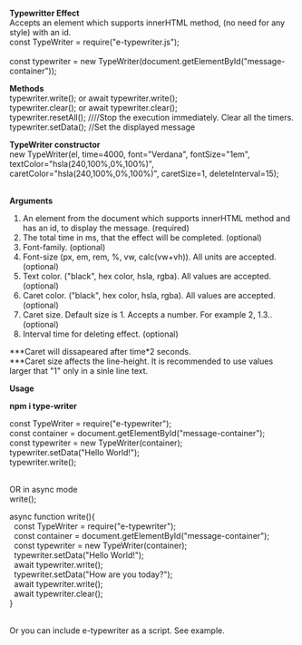 <b>Typewritter Effect</b><br>
Accepts an element which supports innerHTML method, (no need for any style) with an id.<br>
const TypeWriter = require("e-typewriter.js");<br>	
const typewriter = new TypeWriter(document.getElementById("message-container"));<br>

<b>Methods</b><br>
typewriter.write(); or await typewriter.write();<br>
typewriter.clear(); or await typewriter.clear();<br>
typewriter.resetAll(); ////Stop the execution immediately. Clear all the timers.<br>
typewriter.setData(); //Set the displayed message<br>

<b>TypeWriter constructor</b><br>
new TypeWriter(el, time=4000, font="Verdana", fontSize="1em", textColor="hsla(240,100%,0%,100%)", caretColor="hsla(240,100%,0%,100%)", caretSize=1, deleteInterval=15);<br><br>

<b>Arguments</b><br>
1. An element from the document which supports innerHTML method and has an id, to display the message. (required)<br>
2. The total time in ms, that the effect will be completed. (optional)<br>
3. Font-family. (optional)<br>
4. Font-size (px, em, rem, %, vw, calc(vw+vh)). All units are accepted. (optional)<br>
5. Text color. ("black", hex color, hsla, rgba). All values are accepted. (optional)<br>
6. Caret color. ("black", hex color, hsla, rgba). All values are accepted. (optional)<br>
7. Caret size. Default size is 1. Accepts a number. For example 2, 1.3.. (optional)<br>
8. Interval time for deleting effect. (optional)<br>

***Caret will dissapeared after time\*2 seconds.<br>
***Caret size affects the line-height. It is recommended to use values larger that "1" only in a sinle line text.<br>

<b>Usage</b><br>

<b>npm i type-writer</b>

const TypeWriter = require("e-typewriter");<br>
const container = document.getElementById("message-container");<br>
const typewriter = new TypeWriter(container);<br>
typewriter.setData("Hello World!");<br>
typewriter.write();<br><br>

OR in async mode<br>
write();<br>

async function write(){<br>
	&nbsp;&nbsp;const TypeWriter = require("e-typewriter");<br>	
	&nbsp;&nbsp;const container = document.getElementById("message-container");<br>
	&nbsp;&nbsp;const typewriter = new TypeWriter(container);<br>
	&nbsp;&nbsp;typewriter.setData("Hello World!");<br>
	&nbsp;&nbsp;await typewriter.write();<br>
	&nbsp;&nbsp;typewriter.setData("How are you today?");<br>
	&nbsp;&nbsp;await typewriter.write();<br>
	&nbsp;&nbsp;await typewriter.clear();<br>
}<br><br>

Or you can include e-typewriter as a script. See example.
